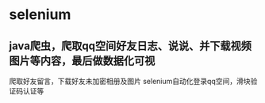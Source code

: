 # selenium
## java爬虫，爬取qq空间好友日志、说说、并下载视频图片等内容，最后做数据化可视
爬取好友留言，下载好友未加密相册及图片
selenium自动化登录qq空间，滑块验证码认证等
